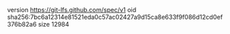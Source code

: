 version https://git-lfs.github.com/spec/v1
oid sha256:7bc6a12314e81521eda0c57ac02427a9d15ca8e633f9f086d12cd0ef376b82a6
size 12984
